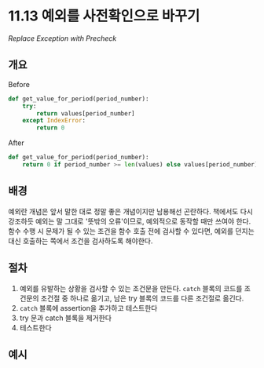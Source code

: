 # 11.13 예외를 사전확인으로 바꾸기

_Replace Exception with Precheck_

## 개요

Before

```python
def get_value_for_period(period_number):
    try:
        return values[period_number]
    except IndexError:
        return 0
```

After

```python
def get_value_for_period(period_number):
    return 0 if period_number >= len(values) else values[period_number]
```

## 배경

예외란 개념은 앞서 말한 대로 정말 좋은 개념이지만 남용해선 곤란하다.
책에서도 다시 강조하듯 예외는 말 그대로 '뜻밖의 오류'이므로, 예외적으로 동작할 때만 쓰여야 한다.
함수 수행 시 문제가 될 수 있는 조건을 함수 호출 전에 검사할 수 있다면, 예외를 던지는 대신 호출하는 쪽에서 조건을 검사하도록 해야한다.

## 절차

1. 예외를 유발하는 상황을 검사할 수 있는 조건문을 만든다. `catch` 블록의 코드를 조건문의 조건절 중 하나로 옮기고, 남은 try 블록의 코드를 다른 조건절로 옮긴다.
2. `catch` 블록에 assertion을 추가하고 테스트한다
3. try 문과 catch 블록을 제거한다
4. 테스트한다

## 예시
